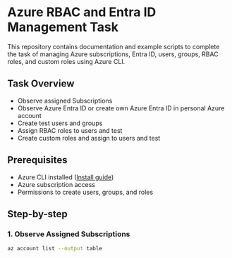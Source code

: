 # Azure RBAC and Entra ID Management Task

This repository contains documentation and example scripts to complete the task of managing Azure subscriptions, Entra ID, users, groups, RBAC roles, and custom roles using Azure CLI.

## Task Overview

- Observe assigned Subscriptions
- Observe Azure Entra ID or create own Azure Entra ID in personal Azure account
- Create test users and groups
- Assign RBAC roles to users and test
- Create custom roles and assign to users and test

## Prerequisites

- Azure CLI installed ([Install guide](https://learn.microsoft.com/en-us/cli/azure/install-azure-cli))
- Azure subscription access
- Permissions to create users, groups, and roles

## Step-by-step

### 1. Observe Assigned Subscriptions

```bash
az account list --output table
